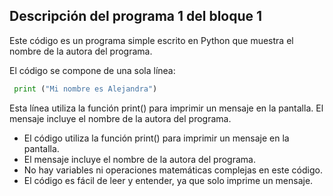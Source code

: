 ## Descripción del programa 1 del bloque 1 
Este código es un programa simple escrito en Python que muestra el nombre de la autora del programa.



El código se compone de una sola línea:
``` python
 print ("Mi nombre es Alejandra")
```
Esta línea utiliza la función print() para imprimir un mensaje en la pantalla. 
El mensaje incluye el nombre de la autora del programa.



- El código utiliza la función print() para imprimir un mensaje en la pantalla.
- El mensaje incluye el nombre de la autora del programa.
- No hay variables ni operaciones matemáticas complejas en este código.
- El código es fácil de leer y entender, ya que solo imprime un mensaje.


